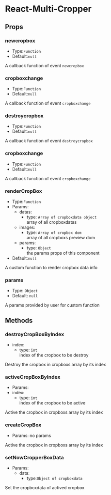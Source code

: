 # React-Multi-Cropper


## Props

### newcropbox
- Type:`Function`  
- Default:`null` 

A callback function of event `newcropbox`  

### cropboxchange
- Type:`Function`   
- Default:`null`

A callback function of event `cropboxchange`  

### destroycropbox
- Type:`Function`   
- Default:`null`

A callback function of event `destroycropbox`  

### cropboxchange
- Type:`Function`   
- Default:`null`

A callback function of event `cropboxchange`  

### renderCropBox
- Type:`Function`  
- Params: 
  - datas: 
    - type: `Array of cropboxdata object`  
  array of all cropboxdatas   
  - images:  
    - type: `Array of cropbox dom`  
  array of all cropboxs preview dom  
  - params:   
    - type: `Object`  
  the params props of this component  
- Default:`null`

A custom function to render cropbox data info  

### params
- Type: `Object`  
- Default: `null`

A params provided by user for custom function  


## Methods

### destroyCropBoxByIndex   
- index:  
  - type: `int`  
    index of the cropbox to be destroy
  
Destroy the cropbox in cropboxs array by its index  

### activeCropBoxByIndex  
  - Params: 
  - index:  
    - type: `int`    
    index of the cropbox to be active       

Active the cropbox in cropboxs array by its index  

### createCropBox  
- Params: no params     

Active the cropbox in cropboxs array by its index   

### setNowCropperBoxData
- Params: 
  - data: 
    - type:`Object of cropboxdata`          

Set the cropboxdata of actived cropbox

